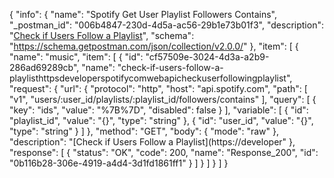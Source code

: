 {
  "info": {
    "name": "Spotify Get User Playlist Followers Contains",
    "_postman_id": "006b4847-230d-4d5a-ac56-29b1e73b01f3",
    "description": "[Check if Users Follow a Playlist](https://developer.spotify.com/web-api/check-user-following-playlist/)",
    "schema": "https://schema.getpostman.com/json/collection/v2.0.0/"
  },
  "item": [
    {
      "name": "music",
      "item": [
        {
          "id": "cf57509e-3024-4d3a-a2b9-286ad69289cb",
          "name": "check-if-users-follow-a-playlisthttpsdeveloperspotifycomwebapicheckuserfollowingplaylist",
          "request": {
            "url": {
              "protocol": "http",
              "host": "api.spotify.com",
              "path": [
                "v1",
                "users/:user_id/playlists/:playlist_id/followers/contains"
              ],
              "query": [
                {
                  "key": "ids",
                  "value": "%7B%7D",
                  "disabled": false
                }
              ],
              "variable": [
                {
                  "id": "playlist_id",
                  "value": "{}",
                  "type": "string"
                },
                {
                  "id": "user_id",
                  "value": "{}",
                  "type": "string"
                }
              ]
            },
            "method": "GET",
            "body": {
              "mode": "raw"
            },
            "description": "[Check if Users Follow a Playlist](https://developer"
          },
          "response": [
            {
              "status": "OK",
              "code": 200,
              "name": "Response_200",
              "id": "0b116b28-306e-4919-a4d4-3d1fd1861ff1"
            }
          ]
        }
      ]
    }
  ]
}